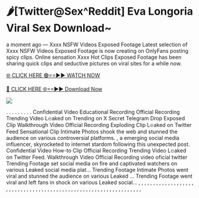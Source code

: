 # 🌶️[Twitter@Sex^Reddit] Eva Longoria Viral Sex Download~

a moment ago — Xxxx NSFW Videos Exposed Footage Latest selection of Xxxx NSFW Videos Exposed Footage is now creating on OnlyFans posting spicy clips. Online sensation Xxxx Hot Clips Exposed Footage has been sharing quick clips and seductive pictures on viral sites for a while now.

[🌐 CLICK HERE 🟢==►► WATCH NOW](https://tinyurl.com/topvvv?st=viral&si=gh)

[🔴 CLICK HERE 🌐==►► Download Now](https://tinyurl.com/topvvv?st=viral&si=gh)

[![](https://t4.ftcdn.net/jpg/00/89/87/57/360_F_89875724_hMf6q0pOUbIm38tYOeJTOKDftmRMQnny.jpg)](https://tinyurl.com/topvvv?st=viral&si=gh)

. . . . . . . . . Confidential Video Educational Recording Official Recording Trending Video L𝚎aked on Trending on X Secret Telegram Drop Exposed Clip Walkthrough Video Official Recording Exploding Clip L𝚎aked on Twitter Feed Sensational Clip Intimate Photos shook the web and stunned the audience on various controversial platforms. , a emerging social media influencer, skyrocketed to internet stardom following this unexpected post. Confidential Video How-to Clip Official Recording Trending Video L𝚎aked on Twitter Feed. Walkthrough Video Official Recording video oficial twitter Trending Footage set social media on fire and captivated watchers on various Leaked social media plat… Trending Footage Intimate Photos went viral and stunned the audience on various Leaked … Trending Footage went viral and left fans in shock on various Leaked social… , , , , , , , , , , , , , , , , , , , , , , , , , , , , , , , , , , , , , , , , , , , , , , , , , , , , , , , , , , , , , , , , ,
